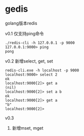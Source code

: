 # gedis
golang版本redis

v0.1 仅支持ping命令

```shell
./redis-cli -h 127.0.0.1 -p 9000
127.0.0.1:9000> ping
pong
```

v0.2 新增select, get, set

```shell
redis-cli.exe -h localhost -p 9000
localhost:9000> select 2
ok
localhost:9000[2]> get a
(nil)
localhost:9000[2]> set a b
ok
localhost:9000[2]> get a
"b"
localhost:9000[2]>
```

v0.3 
1. 新增mset, mget